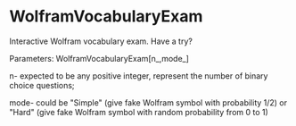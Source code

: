# WolframVocabularyExam
Interactive Wolfram vocabulary exam. Have a try?

Parameters:
WolframVocabularyExam\[n_,mode_\]

n- expected to be any positive integer, represent the number of binary choice questions;

mode- could be "Simple" (give fake Wolfram symbol with probability 1/2) or "Hard" (give fake Wolfram symbol with random probability from 0 to 1)
